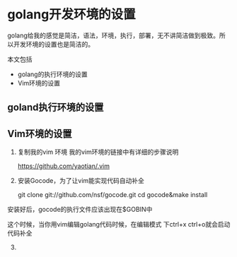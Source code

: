 # golang开发环境的设置

golang给我的感觉是简洁，语法，环境，执行，部署，无不讲简洁做到极致。所以开发环境的设置也是简洁的。

本文包括

* golang的执行环境的设置
* Vim环境的设置

## goland执行环境的设置


## Vim环境的设置

1. 复制我的vim 环境
我的vim环境的链接中有详细的步骤说明

    https://github.com/yaotian/.vim

2. 安装Gocode，为了让vim能实现代码自动补全
  
      git clone git://github.com/nsf/gocode.git
      cd gocode&make install

安装好后，gocode的执行文件应该出现在$GOBIN中

这个时候，当你用vim编辑golang代码时候，在编辑模式 下ctrl+x ctrl+o就会启动代码补全

3. 
